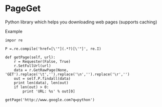 PageGet
=======

Python library which helps you downloading web pages (supports caching)

Example

    impor re

    P =.re.compile('href=[\'"](.*?)[\'"]', re.I)

    def getPage(self, url):
        r = Requester(False, True)
        r.SetFullUrl(url)
        data = r.GetRawPage(None, 'GET').replace('\t','').replace('\n','').replace('\r','')
        out = self.P.findall(data)
        print len(data), len(out)
        if len(out) > 0:
            print 'URL: %s' % out[0]
    
    getPage('http://www.google.com?q=python')
